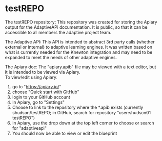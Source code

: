 # testREPO

The testREPO repository:
This repository was created for storing the Apiary output for the AdaptiveAPI documentation.  It is public, so that it can be accessible
to all members the adaptive project team.

The Adaptive API:
This API is intended to abstract 3rd party calls (whether external or internal) to adaptive learning engines.  It was written based on
what is currently needed for the Knewton integration and may need to be expanded to meet the needs of other adaptive engines.

The Apiary doc:
The "apiary.apib" file may be viewed with a text editor, but it is intended to be viewed via Apiary.  
To view/edit using Apiary:
1. go to "https://apiary.io/"
2. choose "Quick start with GitHub"
3. login to your GitHub account
4. In Apiary, go to "Settings"
5. Choose to link to the repository where the *.apib exists (currently shudson/testREPO; in GitHub, search for repository "user:shudson01 testREPO")
6. In Apiary, use the drop down at the top left corner to choose or search for "adaptiveapi"
7. You should now be able to view or edit the blueprint
